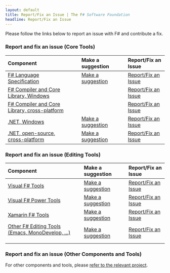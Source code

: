 ```yaml
---
layout: default
title: Report/Fix an Issue | The F# Software Foundation
headline: Report/Fix an Issue
---
```


Please follow the links below to report an issue with F# and contribute a fix.

### Report and fix an issue (Core Tools)

| Component         |   | Make a suggestion   |   | Report/Fix an Issue |
|:------------------|:--|:--------------------|:--|:------------------|
| [F# Language Specification](http://fsharp.org/specs/language-spec/)               &nbsp; | &nbsp; | [Make a suggestion](https://fslang.uservoice.com/forums/245727-f-language)     |  &nbsp; |  [Report/Fix an Issue](http://fsharp.org/specs/language-spec/)      | 
| [F# Compiler and Core Library, Windows](http://visualfsharp.codeplex.com)         &nbsp; | &nbsp; |                                                                                |  &nbsp; |  [Report/Fix an Issue](http://visualfsharp.codeplex.com) | 
| [F# Compiler and Core Library, cross-platform](http://github.com/fsharp/fsharp)   &nbsp; | &nbsp; |                                                                                |  &nbsp; |  [Report/Fix an Issue](http://github.com/fsharp/fsharp) | 
| [.NET, Windows](http://www.microsoft.com/net)                                     &nbsp; | &nbsp; | [Make a suggestion](http://visualstudio.uservoice.com/forums/121579-visual-studio/category/31481-net)     |  &nbsp; |  [Report/Fix an Issue](http://connect.microsoft.com/visualstudio) | 
| [.NET, open-source, cross-platform](http://www.mono-project.com/)                 &nbsp; | &nbsp; | [Make a suggestion](http://www.mono-project.com/community/)     |  &nbsp; | [Report/Fix an Issue](http://www.mono-project.com/community/) |

### Report and fix an issue (Editing Tools)

| Component           |   | Make a suggestion   |   | Report/Fix an Issue |
|:--------------------|:--|:------------------|:--|:------------------|
| [Visual F# Tools](http://visualfsharp.codeplex.com)                                                      &nbsp; | &nbsp; |  [Make a suggestion](http://visualstudio.uservoice.com/forums/121579-visual-studio/category/30935-languages-f-tools)     |  | [Report/Fix an Issue](http://visualfsharp.codeplex.com) |
| [Visual F# Power Tools](http://fsprojects.github.io/VisualFSharpPowerTools/)                             &nbsp; | &nbsp; | [Make a suggestion](http://vfpt.uservoice.com/)     | |    [Report/Fix an Issue](https://github.com/fsprojects/VisualFSharpPowerTools/) |
| [Xamarin F# Tools](http://developer.xamarin.com/guides/cross-platform/fsharp/fsharp_support_overview/)   &nbsp; | &nbsp; |  [Make a suggestion](http://fsharpbinding.uservoice.com/)     | |   [Report/Fix an Issue](http://fsharp.github.io/fsharpbinding/) |
| [Other F# Editing Tools (Emacs, MonoDevelop, ...)](http://fsharp.github.io/fsharpbinding/)               &nbsp; | &nbsp; | [Make a suggestion](http://fsharpbinding.uservoice.com/)     | |  [Report/Fix an Issue](http://fsharp.github.io/fsharpbinding/) |

### Report and fix an issue (Other Components and Tools)

For other components and tools, please [refer to the relevant project](http://fsharp.org/community/projects).

